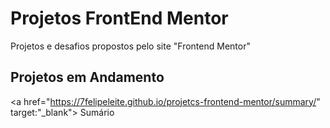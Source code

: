 # Projetos FrontEnd Mentor
Projetos e desafios propostos pelo site "Frontend Mentor"

## Projetos em Andamento
<a href="https://7felipeleite.github.io/projetcs-frontend-mentor/summary/" target:"_blank"> Sumário </a>
